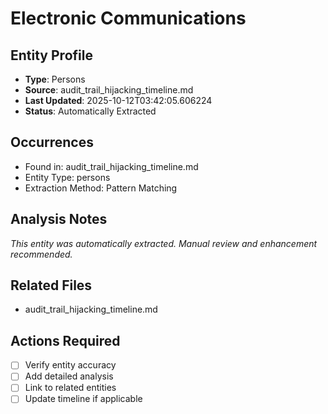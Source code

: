 # Electronic Communications

## Entity Profile
- **Type**: Persons
- **Source**: audit_trail_hijacking_timeline.md
- **Last Updated**: 2025-10-12T03:42:05.606224
- **Status**: Automatically Extracted

## Occurrences
- Found in: audit_trail_hijacking_timeline.md
- Entity Type: persons
- Extraction Method: Pattern Matching

## Analysis Notes
*This entity was automatically extracted. Manual review and enhancement recommended.*

## Related Files
- audit_trail_hijacking_timeline.md

## Actions Required
- [ ] Verify entity accuracy
- [ ] Add detailed analysis
- [ ] Link to related entities
- [ ] Update timeline if applicable
